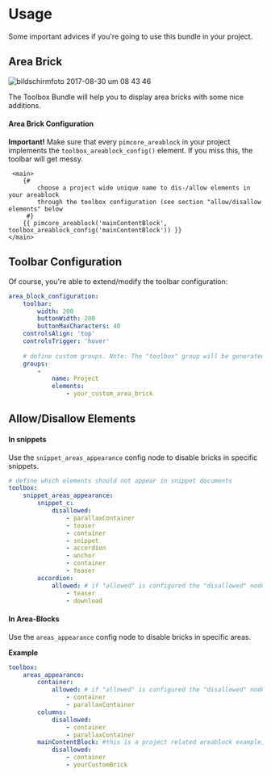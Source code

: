 # Usage

Some important advices if you're going to use this bundle in your project.

## Area Brick
![bildschirmfoto 2017-08-30 um 08 43 46](https://user-images.githubusercontent.com/700119/29858787-6198a2c4-8d5f-11e7-8376-8c3acd9d267f.png)

The Toolbox Bundle will help you to display area bricks with some nice additions.

#### Area Brick Configuration
**Important!** Make sure that every `pimcore_areablock` in your project implements the `toolbox_areablock_config()` element. 
If you miss this, the toolbar will get messy.

```twig
 <main>
    {#  
        choose a project wide unique name to dis-/allow elements in your areablock 
        through the toolbox configuration (see section "allow/disallow elements" below
     #}
    {{ pimcore_areablock('mainContentBlock', toolbox_areablock_config('mainContentBlock')) }}
</main>
```

## Toolbar Configuration
Of course, you're able to extend/modify the toolbar configuration:

```yaml
area_block_configuration:
    toolbar:
        width: 200
        buttonWidth: 200
        buttonMaxCharacters: 40
    controlsAlign: 'top'
    controlsTrigger: 'hover'
        
    # define custom groups. Note: The "toolbox" group will be generated automatically.
    groups:
        -
            name: Project
            elements:
                - your_custom_area_brick

```
## Allow/Disallow Elements

#### In snippets

Use the `snippet_areas_appearance`  config node to disable bricks in specific snippets.

```yaml
# define which elements should not appear in snippet documents
toolbox:
    snippet_areas_appearance:
        snippet_c:
            disallowed:
                - parallaxContainer
                - teaser
                - container
                - snippet
                - accordion
                - anchor
                - container
                - teaser
        accordion:
            allowed: # if "allowed" is configured the "disallowed" node will be ignored
                - teaser
                - download
```

#### In Area-Blocks

Use the `areas_appearance` config node to disable bricks in specific areas.

**Example**  
```yaml
toolbox:
    areas_appearance:
        container:
            allowed: # if "allowed" is configured the "disallowed" node will be ignored
                - container
                - parallaxContainer
        columns:
            disallowed:
                - container
                - parallaxContainer
        mainContentBlock: #this is a project related areablock example, see section "Area Brick Configuration" above.
            disallowed:
                - container
                - yourCustomBrick
```
